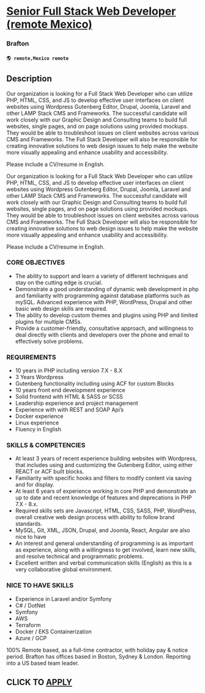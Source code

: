 # [Senior Full Stack Web Developer (remote Mexico)](https://www.remotewlb.com/apply/senior-full-stack-web-developer-remote-mexico)  
### Brafton  
#### `🌎 remote,Mexico remote`  

## Description

Our organization is looking for a Full Stack Web Developer who can utilize PHP, HTML, CSS, and JS to develop effective user interfaces on client websites using Wordpress Gutenberg Editor, Drupal, Joomla, Laravel and other LAMP Stack CMS and Frameworks. The successful candidate will work closely with our Graphic Design and Consulting teams to build full websites, single pages, and on page solutions using provided mockups. They would be able to troubleshoot issues on client websites across various CMS and Frameworks. The Full Stack Developer will also be responsible for creating innovative solutions to web design issues to help make the website more visually appealing and enhance usability and accessibility.

  

Please include a CV/resume in English.

  

Our organization is looking for a Full Stack Web Developer who can utilize PHP, HTML, CSS, and JS to develop effective user interfaces on client websites using Wordpress Gutenberg Editor, Drupal, Joomla, Laravel and other LAMP Stack CMS and Frameworks. The successful candidate will work closely with our Graphic Design and Consulting teams to build full websites, single pages, and on page solutions using provided mockups. They would be able to troubleshoot issues on client websites across various CMS and Frameworks. The Full Stack Developer will also be responsible for creating innovative solutions to web design issues to help make the website more visually appealing and enhance usability and accessibility.

  

Please include a CV/resume in English.

  

### CORE OBJECTIVES

* The ability to support and learn a variety of different techniques and stay on the cutting edge is crucial.
* Demonstrate a good understanding of dynamic web development in php and familiarity with programming against database platforms such as mySQL. Advanced experience with PHP, WordPress, Drupal and other basic web design skills are required.
* The ability to develop custom themes and plugins using PHP and limited plugins for multiple CMSs.
* Provide a customer-friendly, consultative approach, and willingness to deal directly with clients and developers over the phone and email to effectively solve problems.

  

### REQUIREMENTS

* 10 years in PHP including version 7.X - 8.X
* 3 Years Wordpress
* Gutenberg functionality including using ACF for custom Blocks
* 10 years front end development experience
* Solid frontend with HTML & SASS or SCSS
* Leadership experience and project management
* Experience with with REST and SOAP Api’s
* Docker experience
* Linux experience
* Fluency in English

  

### SKILLS & COMPETENCIES

* At least 3 years of recent experience building websites with Wordpress, that includes using and customizing the Gutenberg Editor, using either REACT or ACF built blocks.
* Familiarity with specific hooks and filters to modify content via saving and for display.
* At least 6 years of experience working in core PHP and demonstrate an up to date and recent knowledge of features and deprecations in PHP 7.X - 8.x.
* Required skills sets are Javascript, HTML, CSS, SASS, PHP, WordPress, overall creative web design process with ability to follow brand standards. 
* MySQL, Git, XML, JSON, Drupal, and Joomla, React, Angular are also nice to have
* An interest and general understanding of programming is as important as experience, along with a willingness to get involved, learn new skills, and resolve technical and programmatic problems.
* Excellent written and verbal communication skills (English) as this is a very collaborative global environment.

  

### NICE TO HAVE SKILLS

* Experience in Laravel and/or Symfony
* C# / DotNet
* Symfony
* AWS
* Terraform
* Docker / EKS Containerization
* Azure / GCP

  

100% Remote based, as a full-time contractor, with holiday pay & notice period. Brafton has offices based in Boston, Sydney & London. Reporting into a US based team leader.

  
## CLICK TO [APPLY](https://www.remotewlb.com/apply/senior-full-stack-web-developer-remote-mexico)

